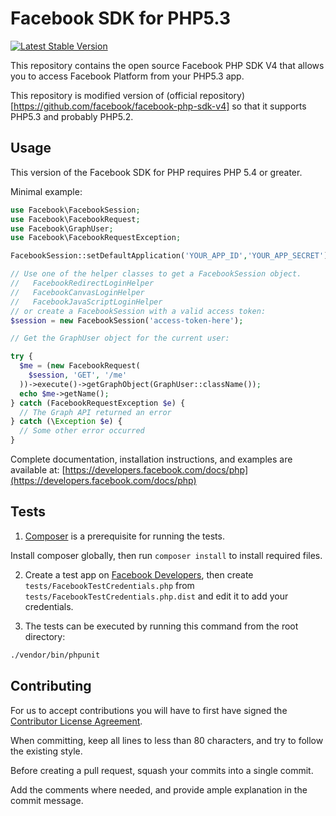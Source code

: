 Facebook SDK for PHP5.3
=======================

[![Latest Stable Version](http://img.shields.io/packagist/v/facebook/php-sdk-v4.svg)](https://packagist.org/packages/facebook/php-sdk-v4)


This repository contains the open source Facebook PHP SDK V4 that allows you to access Facebook
Platform from your PHP5.3 app.

This repository is modified version of (official repository)[https://github.com/facebook/facebook-php-sdk-v4] 
so that it supports PHP5.3 and probably PHP5.2.


Usage
-----

This version of the Facebook SDK for PHP requires PHP 5.4 or greater.

Minimal example:

```php
use Facebook\FacebookSession;
use Facebook\FacebookRequest;
use Facebook\GraphUser;
use Facebook\FacebookRequestException;

FacebookSession::setDefaultApplication('YOUR_APP_ID','YOUR_APP_SECRET');

// Use one of the helper classes to get a FacebookSession object.
//   FacebookRedirectLoginHelper
//   FacebookCanvasLoginHelper
//   FacebookJavaScriptLoginHelper
// or create a FacebookSession with a valid access token:
$session = new FacebookSession('access-token-here');

// Get the GraphUser object for the current user:

try {
  $me = (new FacebookRequest(
    $session, 'GET', '/me'
  ))->execute()->getGraphObject(GraphUser::className());
  echo $me->getName();
} catch (FacebookRequestException $e) {
  // The Graph API returned an error
} catch (\Exception $e) {
  // Some other error occurred
}

```

Complete documentation, installation instructions, and examples are available at:
[https://developers.facebook.com/docs/php](https://developers.facebook.com/docs/php)


Tests
-----

1) [Composer](https://getcomposer.org/) is a prerequisite for running the tests.

Install composer globally, then run `composer install` to install required files.

2) Create a test app on [Facebook Developers](https://developers.facebook.com), then
create `tests/FacebookTestCredentials.php` from `tests/FacebookTestCredentials.php.dist`
and edit it to add your credentials.

3) The tests can be executed by running this command from the root directory:

```bash
./vendor/bin/phpunit
```


Contributing
------------

For us to accept contributions you will have to first have signed the
[Contributor License Agreement](https://developers.facebook.com/opensource/cla).

When committing, keep all lines to less than 80 characters, and try to
follow the existing style.

Before creating a pull request, squash your commits into a single commit.

Add the comments where needed, and provide ample explanation in the
commit message.
